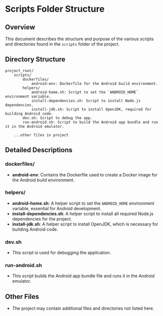 # Scripts Folder Structure

## Overview

This document describes the structure and purpose of the various scripts and directories found in the `scripts` folder of the project.

## Directory Structure

```plaintext
project_root/
    scripts/
        dockerfiles/
            android-env: Dockerfile for the Android build environment.
        helpers/
            android-home.sh: Script to set the `ANDROID_HOME` environment variable.
            install-dependencies.sh: Script to install Node.js dependencies.
            install-jdk.sh: Script to install OpenJDK, required for building Android code.
        dev.sh: Script to debug the app.
        run-android.sh: Script to build the Android app bundle and run it in the Android emulator.
        
    ...other files in project
```

## Detailed Descriptions

### dockerfiles/
- **android-env**: Contains the Dockerfile used to create a Docker image for the Android build environment.

### helpers/
- **android-home.sh**: A helper script to set the `ANDROID_HOME` environment variable, essential for Android development.
- **install-dependencies.sh**: A helper script to install all required Node.js dependencies for the project.
- **install-jdk.sh**: A helper script to install OpenJDK, which is necessary for building Android code.

### dev.sh
- This script is used for debugging the application.

### run-android.sh
- This script builds the Android app bundle file and runs it in the Android emulator.

## Other Files
- The project may contain additional files and directories not listed here.

